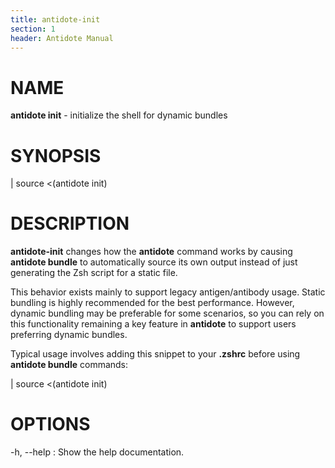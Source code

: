 ```yaml
---
title: antidote-init
section: 1
header: Antidote Manual
---
```


# NAME

**antidote init** - initialize the shell for dynamic bundles

# SYNOPSIS

| source <(antidote init)

# DESCRIPTION

**antidote-init** changes how the **antidote** command works by causing **antidote bundle** to automatically source its own output instead of just generating the Zsh script for a static file.

This behavior exists mainly to support legacy antigen/antibody usage. Static bundling is highly recommended for the best performance. However, dynamic bundling may be preferable for some scenarios, so you can rely on this functionality remaining a key feature in **antidote** to support users preferring dynamic bundles.

Typical usage involves adding this snippet to your **.zshrc** before using **antidote bundle** commands:

|  source <(antidote init)

# OPTIONS

-h, \--help
:   Show the help documentation.
